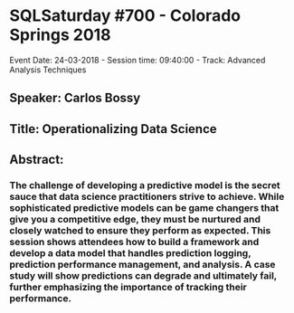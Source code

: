 # SQLSaturday #700 - Colorado Springs 2018
Event Date: 24-03-2018 - Session time: 09:40:00 - Track: Advanced Analysis Techniques
## Speaker: Carlos Bossy
## Title: Operationalizing Data Science
## Abstract:
### The challenge of developing a predictive model is the secret sauce that data science practitioners strive to achieve. While sophisticated predictive models can be game changers that give you a competitive edge, they must be nurtured and closely watched to ensure they perform as expected. This session shows attendees how to build a framework and develop a data model that handles prediction logging, prediction performance management, and analysis. A case study will show predictions can degrade and ultimately fail, further emphasizing the importance of tracking their performance.
